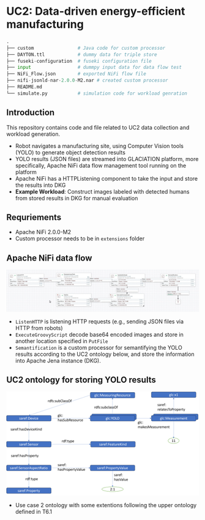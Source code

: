 # UC2: Data-driven energy-efficient manufacturing

```python
.
├── custom                # Java code for custom processor 
├── DAYTON.ttl            # dummy data for triple store
├── fuseki-configuration  # fuseki configuration file
├── input                 # dummpy input data for data flow test
├── NiFi_Flow.json        # exported NiFi flow file
├── nifi-jsonld-nar-2.0.0-M2.nar # created custom processor
├── README.md
└── simulate.py           # simulation code for workload genration
```



## Introduction

This repository contains code and file related to UC2 data collection and workload generation.

* Robot navigates a manufacturing site, using Computer Vision tools (YOLO) to generate object detection results
* YOLO results (JSON files) are streamed into GLACIATION platform, more specifically, Apache NiFi data flow management tool running on the platform
* Apache NiFi has a HTTPListening component to take the input and store the results into DKG
* **Example Workload**: Construct images labeled with detected humans from stored results in DKG for manual evaluation 



## Requriements

* Apache NiFi 2.0.0-M2
* Custom processor needs to be in ```extensions``` folder


## Apache NiFi data flow
![DataFlow](202040430_NiFi_dataflow.png)
* ```ListenHTTP``` is listening HTTP requests (e.g., sending JSON files via HTTP from robots)
* ```ExecuteGroovyScript``` decode base64 encoded images and store in another location specified in ```PutFile```
* ```Semantification``` is a custom processor for semantifying the YOLO results according to the UC2 ontology below, and store the information into Apache Jena instance (DKG).

## UC2 ontology for storing YOLO results
![UC2Ontology](20241023_ontology.png)
* Use case 2 ontology with some extentions following the upper ontology defined in T6.1
